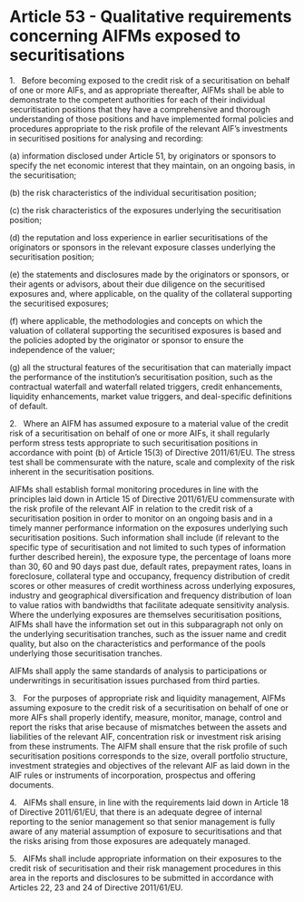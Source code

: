 # Article 53 - Qualitative requirements concerning AIFMs exposed to securitisations


1.   Before becoming exposed to the credit risk of a securitisation on behalf of one or more AIFs, and as appropriate thereafter, AIFMs shall be able to demonstrate to the competent authorities for each of their individual securitisation positions that they have a comprehensive and thorough understanding of those positions and have implemented formal policies and procedures appropriate to the risk profile of the relevant AIF’s investments in securitised positions for analysing and recording:

(a) information disclosed under Article 51, by originators or sponsors to specify the net economic interest that they maintain, on an ongoing basis, in the securitisation;

(b) the risk characteristics of the individual securitisation position;

(c) the risk characteristics of the exposures underlying the securitisation position;

(d) the reputation and loss experience in earlier securitisations of the originators or sponsors in the relevant exposure classes underlying the securitisation position;

(e) the statements and disclosures made by the originators or sponsors, or their agents or advisors, about their due diligence on the securitised exposures and, where applicable, on the quality of the collateral supporting the securitised exposures;

(f) where applicable, the methodologies and concepts on which the valuation of collateral supporting the securitised exposures is based and the policies adopted by the originator or sponsor to ensure the independence of the valuer;

(g) all the structural features of the securitisation that can materially impact the performance of the institution’s securitisation position, such as the contractual waterfall and waterfall related triggers, credit enhancements, liquidity enhancements, market value triggers, and deal-specific definitions of default.

2.   Where an AIFM has assumed exposure to a material value of the credit risk of a securitisation on behalf of one or more AIFs, it shall regularly perform stress tests appropriate to such securitisation positions in accordance with point (b) of Article 15(3) of Directive 2011/61/EU. The stress test shall be commensurate with the nature, scale and complexity of the risk inherent in the securitisation positions.

AIFMs shall establish formal monitoring procedures in line with the principles laid down in Article 15 of Directive 2011/61/EU commensurate with the risk profile of the relevant AIF in relation to the credit risk of a securitisation position in order to monitor on an ongoing basis and in a timely manner performance information on the exposures underlying such securitisation positions. Such information shall include (if relevant to the specific type of securitisation and not limited to such types of information further described herein), the exposure type, the percentage of loans more than 30, 60 and 90 days past due, default rates, prepayment rates, loans in foreclosure, collateral type and occupancy, frequency distribution of credit scores or other measures of credit worthiness across underlying exposures, industry and geographical diversification and frequency distribution of loan to value ratios with bandwidths that facilitate adequate sensitivity analysis. Where the underlying exposures are themselves securitisation positions, AIFMs shall have the information set out in this subparagraph not only on the underlying securitisation tranches, such as the issuer name and credit quality, but also on the characteristics and performance of the pools underlying those securitisation tranches.

AIFMs shall apply the same standards of analysis to participations or underwritings in securitisation issues purchased from third parties.

3.   For the purposes of appropriate risk and liquidity management, AIFMs assuming exposure to the credit risk of a securitisation on behalf of one or more AIFs shall properly identify, measure, monitor, manage, control and report the risks that arise because of mismatches between the assets and liabilities of the relevant AIF, concentration risk or investment risk arising from these instruments. The AIFM shall ensure that the risk profile of such securitisation positions corresponds to the size, overall portfolio structure, investment strategies and objectives of the relevant AIF as laid down in the AIF rules or instruments of incorporation, prospectus and offering documents.

4.   AIFMs shall ensure, in line with the requirements laid down in Article 18 of Directive 2011/61/EU, that there is an adequate degree of internal reporting to the senior management so that senior management is fully aware of any material assumption of exposure to securitisations and that the risks arising from those exposures are adequately managed.

5.   AIFMs shall include appropriate information on their exposures to the credit risk of securitisation and their risk management procedures in this area in the reports and disclosures to be submitted in accordance with Articles 22, 23 and 24 of Directive 2011/61/EU.
